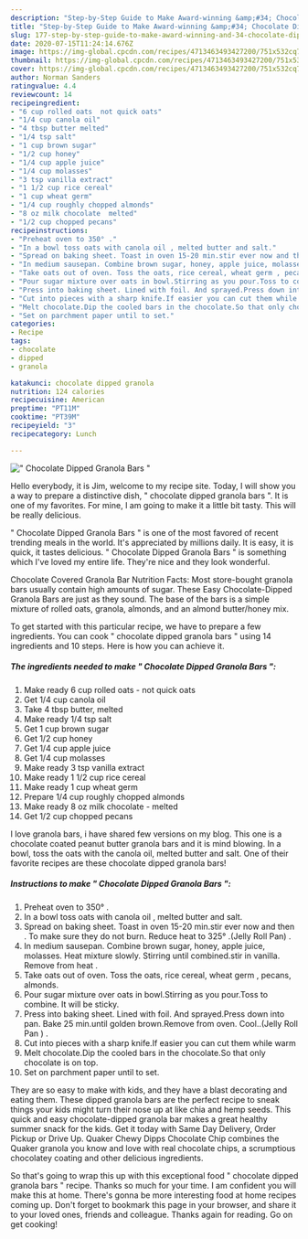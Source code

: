 ```yaml
---
description: "Step-by-Step Guide to Make Award-winning &amp;#34; Chocolate Dipped Granola Bars &amp;#34;"
title: "Step-by-Step Guide to Make Award-winning &amp;#34; Chocolate Dipped Granola Bars &amp;#34;"
slug: 177-step-by-step-guide-to-make-award-winning-and-34-chocolate-dipped-granola-bars-and-34
date: 2020-07-15T11:24:14.676Z
image: https://img-global.cpcdn.com/recipes/4713463493427200/751x532cq70/chocolate-dipped-granola-bars-recipe-main-photo.jpg
thumbnail: https://img-global.cpcdn.com/recipes/4713463493427200/751x532cq70/chocolate-dipped-granola-bars-recipe-main-photo.jpg
cover: https://img-global.cpcdn.com/recipes/4713463493427200/751x532cq70/chocolate-dipped-granola-bars-recipe-main-photo.jpg
author: Norman Sanders
ratingvalue: 4.4
reviewcount: 14
recipeingredient:
- "6 cup rolled oats  not quick oats"
- "1/4 cup canola oil"
- "4 tbsp butter melted"
- "1/4 tsp salt"
- "1 cup brown sugar"
- "1/2 cup honey"
- "1/4 cup apple juice"
- "1/4 cup molasses"
- "3 tsp vanilla extract"
- "1 1/2 cup rice cereal"
- "1 cup wheat germ"
- "1/4 cup roughly chopped almonds"
- "8 oz milk chocolate  melted"
- "1/2 cup chopped pecans"
recipeinstructions:
- "Preheat oven to 350° ."
- "In a bowl toss oats with canola oil , melted butter and salt."
- "Spread on baking sheet. Toast in oven 15-20 min.stir ever now and then . To make sure they do not burn. Reduce heat to 325° .(Jelly Roll Pan) ."
- "In medium sausepan. Combine brown sugar, honey, apple juice, molasses. Heat mixture slowly. Stirring until combined.stir in vanilla. Remove from heat ."
- "Take oats out of oven. Toss the oats, rice cereal, wheat germ , pecans, almonds."
- "Pour sugar mixture over oats in bowl.Stirring as you pour.Toss to combine. It will be sticky."
- "Press into baking sheet. Lined with foil. And sprayed.Press down into pan. Bake 25 min.until golden brown.Remove from oven. Cool..(Jelly Roll Pan ) ."
- "Cut into pieces with a sharp knife.If easier you can cut them while warm"
- "Melt chocolate.Dip the cooled bars in the chocolate.So that only chocolate is on top."
- "Set on parchment paper until to set."
categories:
- Recipe
tags:
- chocolate
- dipped
- granola

katakunci: chocolate dipped granola 
nutrition: 124 calories
recipecuisine: American
preptime: "PT11M"
cooktime: "PT39M"
recipeyield: "3"
recipecategory: Lunch

---
```



![&#34; Chocolate Dipped Granola Bars &#34;](https://img-global.cpcdn.com/recipes/4713463493427200/751x532cq70/chocolate-dipped-granola-bars-recipe-main-photo.jpg)

Hello everybody, it is Jim, welcome to my recipe site. Today, I will show you a way to prepare a distinctive dish, &#34; chocolate dipped granola bars &#34;. It is one of my favorites. For mine, I am going to make it a little bit tasty. This will be really delicious.

&#34; Chocolate Dipped Granola Bars &#34; is one of the most favored of recent trending meals in the world. It's appreciated by millions daily. It is easy, it is quick, it tastes delicious. &#34; Chocolate Dipped Granola Bars &#34; is something which I've loved my entire life. They're nice and they look wonderful.

Chocolate Covered Granola Bar Nutrition Facts: Most store-bought granola bars usually contain high amounts of sugar. These Easy Chocolate-Dipped Granola Bars are just as they sound. The base of the bars is a simple mixture of rolled oats, granola, almonds, and an almond butter/honey mix.


To get started with this particular recipe, we have to prepare a few ingredients. You can cook &#34; chocolate dipped granola bars &#34; using 14 ingredients and 10 steps. Here is how you can achieve it.

<!--inarticleads1-->

##### The ingredients needed to make &#34; Chocolate Dipped Granola Bars &#34;:

1. Make ready 6 cup rolled oats - not quick oats
1. Get 1/4 cup canola oil
1. Take 4 tbsp butter, melted
1. Make ready 1/4 tsp salt
1. Get 1 cup brown sugar
1. Get 1/2 cup honey
1. Get 1/4 cup apple juice
1. Get 1/4 cup molasses
1. Make ready 3 tsp vanilla extract
1. Make ready 1 1/2 cup rice cereal
1. Make ready 1 cup wheat germ
1. Prepare 1/4 cup roughly chopped almonds
1. Make ready 8 oz milk chocolate - melted
1. Get 1/2 cup chopped pecans


I love granola bars, i have shared few versions on my blog. This one is a chocolate coated peanut butter granola bars and it is mind blowing. In a bowl, toss the oats with the canola oil, melted butter and salt. One of their favorite recipes are these chocolate dipped granola bars! 

<!--inarticleads2-->

##### Instructions to make &#34; Chocolate Dipped Granola Bars &#34;:

1. Preheat oven to 350° .
1. In a bowl toss oats with canola oil , melted butter and salt.
1. Spread on baking sheet. Toast in oven 15-20 min.stir ever now and then . To make sure they do not burn. Reduce heat to 325° .(Jelly Roll Pan) .
1. In medium sausepan. Combine brown sugar, honey, apple juice, molasses. Heat mixture slowly. Stirring until combined.stir in vanilla. Remove from heat .
1. Take oats out of oven. Toss the oats, rice cereal, wheat germ , pecans, almonds.
1. Pour sugar mixture over oats in bowl.Stirring as you pour.Toss to combine. It will be sticky.
1. Press into baking sheet. Lined with foil. And sprayed.Press down into pan. Bake 25 min.until golden brown.Remove from oven. Cool..(Jelly Roll Pan ) .
1. Cut into pieces with a sharp knife.If easier you can cut them while warm
1. Melt chocolate.Dip the cooled bars in the chocolate.So that only chocolate is on top.
1. Set on parchment paper until to set.


They are so easy to make with kids, and they have a blast decorating and eating them. These dipped granola bars are the perfect recipe to sneak things your kids might turn their nose up at like chia and hemp seeds. This quick and easy chocolate-dipped granola bar makes a great healthy summer snack for the kids. Get it today with Same Day Delivery, Order Pickup or Drive Up. Quaker Chewy Dipps Chocolate Chip combines the Quaker granola you know and love with real chocolate chips, a scrumptious chocolatey coating and other delicious ingredients. 

So that's going to wrap this up with this exceptional food &#34; chocolate dipped granola bars &#34; recipe. Thanks so much for your time. I am confident you will make this at home. There's gonna be more interesting food at home recipes coming up. Don't forget to bookmark this page in your browser, and share it to your loved ones, friends and colleague. Thanks again for reading. Go on get cooking!

